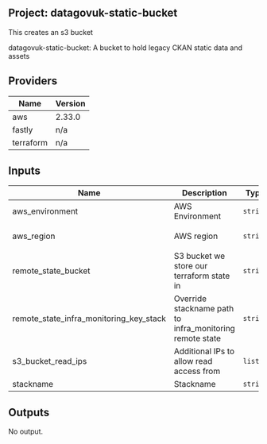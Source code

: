 ## Project: datagovuk-static-bucket

This creates an s3 bucket

datagovuk-static-bucket: A bucket to hold legacy CKAN static data and assets

## Providers

| Name | Version |
|------|---------|
| aws | 2.33.0 |
| fastly | n/a |
| terraform | n/a |

## Inputs

| Name | Description | Type | Default | Required |
|------|-------------|------|---------|:-----:|
| aws\_environment | AWS Environment | `string` | n/a | yes |
| aws\_region | AWS region | `string` | `"eu-west-1"` | no |
| remote\_state\_bucket | S3 bucket we store our terraform state in | `string` | n/a | yes |
| remote\_state\_infra\_monitoring\_key\_stack | Override stackname path to infra\_monitoring remote state | `string` | `""` | no |
| s3\_bucket\_read\_ips | Additional IPs to allow read access from | `list` | n/a | yes |
| stackname | Stackname | `string` | n/a | yes |

## Outputs

No output.

